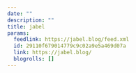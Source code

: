 ```yaml
---
date: ""
description: ""
title: jabel
params:
  feedlink: https://jabel.blog/feed.xml
  id: 29110f679014779c9c02a9e5a469d07a
  link: https://jabel.blog/
  blogrolls: []
---
```

